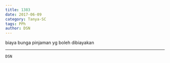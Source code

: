 ```yaml
---
title: 1383
date: 2017-06-09
category: Tanya-SC
tags: PPh
author: DSN
---
```


biaya bunga pinjaman yg boleh dibiayakan

---



`DSN`
